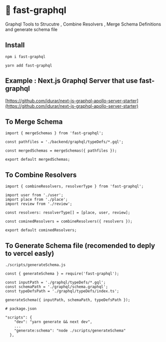 # 🚀 fast-graphql

Graphql Tools to Strucutre , Combine Resolvers , Merge Schema Definitions and generate schema file

## Install

```
npm i fast-graphql
```

```
yarn add fast-graphql
```

## Example : Next.js Graphql Server that use fast-graphql

[https://github.com/idurar/next-js-graphql-apollo-server-starter](https://github.com/idurar/next-js-graphql-apollo-server-starter)


## To Merge Schema

```
import { mergeSchemas } from 'fast-graphql';

const pathfiles = './backend/graphql/typeDefs/*.gql';

const mergedSchemas = mergeSchemas({ pathfiles });

export default mergedSchemas;

```

## To Combine Resolvers

```
import { combineResolvers, resolverType } from 'fast-graphql';

import user from './user';
import place from './place';
import review from './review';

const resolvers: resolverType[] = [place, user, review];

const cominedResolvers = combineResolvers({ resolvers });

export default cominedResolvers;

```

## To Generate Schema file (recomended to deply to vercel easly)

```
./scripts/generateSchema.js 

const { generateSchema } = require('fast-graphql');

const inputPath = './graphql/typeDefs/*.gql';
const schemaPath = './graphql/schema.graphql';
const typeDefsPath = './graphql/typeDefs/index.ts';

generateSchema({ inputPath, schemaPath, typeDefsPath });

```

```
# package.json

"scripts": {
    "dev": "yarn generate && next dev",
    ...
    "generate:schema": "node ./scripts/generateSchema"
  },

```

